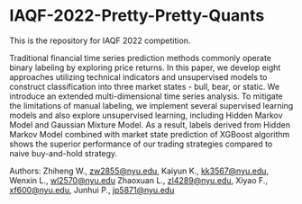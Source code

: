 # IAQF-2022-Pretty-Pretty-Quants
This is the repository for IAQF 2022 competition.

Traditional financial time series prediction methods commonly operate binary labeling by exploring price returns. In this paper, we develop eight approaches utilizing technical indicators and unsupervised models to construct classification into three market states - bull, bear, or static. We introduce an extended multi-dimensional time series analysis. To mitigate the limitations of manual labeling, we implement several supervised learning models and also explore unsupervised learning, including Hidden Markov Model and Gaussian Mixture Model. As a result, labels derived from Hidden Markov Model combined with market state prediction of XGBoost algorithm shows the superior performance of our trading strategies compared to naive buy-and-hold strategy.

Authors: 
Zhiheng W., zw2855@nyu.edu,
Kaiyun K., kk3567@nyu.edu, 
Wenxin L., wl2570@nyu.edu
Zhaoxuan L., zl4289@nyu.edu,
Xiyao F., xf600@nyu.edu,
Junhui P., jp5871@nyu.edu
